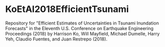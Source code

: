 # KoEtAl2018EfficientTsunami
Repository for "Efficient Estimates of Uncertainties in Tsunami Inundation Forecasts" in the Eleventh U.S. Conference on Earthquake Engineering Proceedings (2018) by Harrison Ko, Will Mayfield, Michael Dumelle, Harry Yeh, Claudio Fuentes, and Juan Restrepo (2018).

